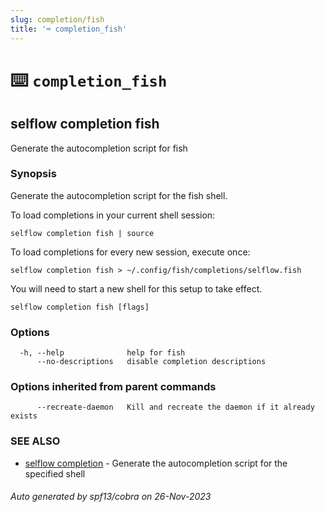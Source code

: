 ```yaml
---
slug: completion/fish
title: '⌨ completion_fish'
---
```


# ⌨️ `completion_fish`

## selflow completion fish

Generate the autocompletion script for fish

### Synopsis

Generate the autocompletion script for the fish shell.

To load completions in your current shell session:

    selflow completion fish | source

To load completions for every new session, execute once:

    selflow completion fish > ~/.config/fish/completions/selflow.fish

You will need to start a new shell for this setup to take effect.

```
selflow completion fish [flags]
```

### Options

```
  -h, --help              help for fish
      --no-descriptions   disable completion descriptions
```

### Options inherited from parent commands

```
      --recreate-daemon   Kill and recreate the daemon if it already exists
```

### SEE ALSO

- [selflow completion](selflow_completion.md) - Generate the autocompletion script for the specified shell

###### Auto generated by spf13/cobra on 26-Nov-2023
